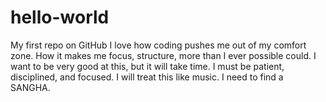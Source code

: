 # hello-world
My first repo on GitHub
I love how coding pushes me out of my comfort zone.  How it makes me focus, structure, more than I ever possible could.  I want to be very good at this, but it will take time.  I must be patient, disciplined, and focused.  I will treat this like music.  I need to find a SANGHA.
